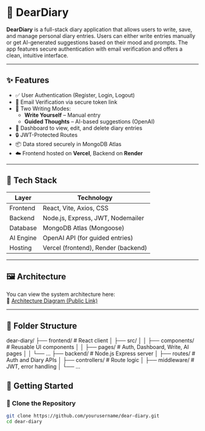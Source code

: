 # 📓 DearDiary

**DearDiary** is a full-stack diary application that allows users to write, save, and manage personal diary entries. Users can either write entries manually or get AI-generated suggestions based on their mood and prompts. The app features secure authentication with email verification and offers a clean, intuitive interface.

---

## ✨ Features

- ✅ User Authentication (Register, Login, Logout)
- 📧 Email Verification via secure token link
- 📝 Two Writing Modes:
  - **Write Yourself** – Manual entry
  - **Guided Thoughts** – AI-based suggestions (OpenAI)
- 📂 Dashboard to view, edit, and delete diary entries
- 🔒 JWT-Protected Routes
- 📦 Data stored securely in MongoDB Atlas
- ☁️ Frontend hosted on **Vercel**, Backend on **Render**

---

## 🧱 Tech Stack

| Layer      | Technology                      |
|------------|----------------------------------|
| Frontend   | React, Vite, Axios, CSS          |
| Backend    | Node.js, Express, JWT, Nodemailer|
| Database   | MongoDB Atlas (Mongoose)         |
| AI Engine  | OpenAI API (for guided entries)  |
| Hosting    | Vercel (frontend), Render (backend) |

---

## 🖼️ Architecture

You can view the system architecture here:  
🔗 [Architecture Diagram (Public Link)](https://drive.google.com/drive/my-drive?q=after:2025-07-23%20parent:0ANyFv7AdjR9pUk9PVA)

---
## 📁 Folder Structure

dear-diary/
├── frontend/ # React client
│ ├── src/
│ │ ├── components/ # Reusable UI components
│ │ ├── pages/ # Auth, Dashboard, Write, AI pages
│ │ └── ...
├── backend/ # Node.js Express server
│ ├── routes/ # Auth and Diary APIs
│ ├── controllers/ # Route logic
│ ├── middleware/ # JWT, error handling
│ └── ...


## 🚀 Getting Started

### 📁 Clone the Repository
```bash
git clone https://github.com/yourusername/dear-diary.git
cd dear-diary
